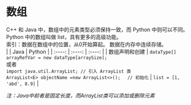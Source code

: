 # 数组
C++ 和 Java 中，数组中的元素类型必须保持一致，而 Python 中则可以不同。Python 中的数组叫做 list，具有更多的高级功能。  
索引：数据在数组中的位置，从0开始算起。
数据在内存中连续存储。  
|   | Java | Python |
| :----: | :----: | :----: |
| 数组声明和创建 | `dataType[] arrayRefVar = new dataType[arraySize];`<br>或者<br>`import java.util.ArrayList; // 引入 ArrayList 类`<br> `ArrayList<E> objectName =new ArrayList<>();　 // 初始化` | `list = [1, 'abd', 8.9]` |

*注：Java中前者是固定长度，而ArrayList类可以添加或删除元素*  
